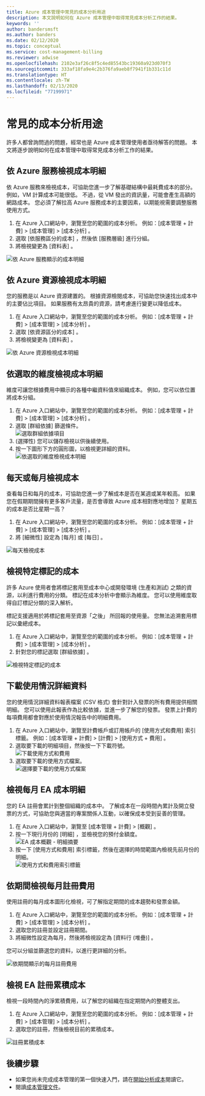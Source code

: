 ```yaml
---
title: Azure 成本管理中常見的成本分析用途
description: 本文說明如何在 Azure 成本管理中取得常見成本分析工作的結果。
keywords: ''
author: bandersmsft
ms.author: banders
ms.date: 02/12/2020
ms.topic: conceptual
ms.service: cost-management-billing
ms.reviewer: adwise
ms.openlocfilehash: 2102e3af26c8f5c4ed85543bc19360a923d070f3
ms.sourcegitcommit: 333af18fa9e4c2b376fa9aeb8f7941f1b331c11d
ms.translationtype: HT
ms.contentlocale: zh-TW
ms.lasthandoff: 02/13/2020
ms.locfileid: "77199971"
---
```

# <a name="common-cost-analysis-uses"></a>常見的成本分析用途

許多人都曾詢問過的問題，經常也是 Azure 成本管理使用者亟待解答的問題。 本文將逐步說明如何在成本管理中取得常見成本分析工作的結果。

## <a name="view-cost-breakdown-by-azure-service"></a>依 Azure 服務檢視成本明細

依 Azure 服務來檢視成本，可協助您進一步了解基礎結構中最耗費成本的部分。 例如，VM 計算成本可能很低。 不過，從 VM 發出的資訊量，可能會產生高額的網路成本。 您必須了解拉高 Azure 服務成本的主要因素，以期能視需要調整服務使用方式。

1. 在 Azure 入口網站中，瀏覽至您的範圍的成本分析。 例如：[成本管理 + 計費]   > [成本管理]   > [成本分析]  。
1. 選取 [依服務區分的成本]  ，然後依 [服務層級]  進行分組。
1. 將檢視變更為 [資料表]  。

![依 Azure 服務顯示的成本明細](./media/cost-analysis-common-uses/breakdown-by-service.png)

## <a name="view-cost-breakdown-by-azure-resource"></a>依 Azure 資源檢視成本明細

您的服務是以 Azure 資源建置的。 根據資源檢閱成本，可協助您快速找出成本中的主要佔比項目。 如果服務有太昂貴的資源，請考慮進行變更以降低成本。

1. 在 Azure 入口網站中，瀏覽至您的範圍的成本分析。 例如：[成本管理 + 計費]   > [成本管理]   > [成本分析]  。
1. 選取 [依資源區分的成本]  。
1. 將檢視變更為 [資料表]  。

![依 Azure 資源檢視成本明細](./media/cost-analysis-common-uses/cost-by-resource.png)

## <a name="view-cost-breakdown-by-selected-dimensions"></a>依選取的維度檢視成本明細

維度可讓您根據費用中顯示的各種中繼資料值來組織成本。 例如，您可以依位置將成本分組。

1. 在 Azure 入口網站中，瀏覽至您的範圍的成本分析。 例如：[成本管理 + 計費]   > [成本管理]   > [成本分析]  。
1. 選取 [群組依據]  篩選條件。  
    ![選取群組依據項目](./media/cost-analysis-common-uses/group-by.png)
1. (選擇性) 您可以儲存檢視以供後續使用。
1. 按一下圖形下方的圓形圖，以檢視更詳細的資料。  
    ![依選取的維度檢視成本明細](./media/cost-analysis-common-uses/drill-down.png)

## <a name="view-costs-per-day-or-by-month"></a>每天或每月檢視成本

查看每日和每月的成本，可協助您進一步了解成本是否在某週或某年較高。 如果您在假期期間擁有更多客戶流量，是否會導致 Azure 成本相對應地增加？ 星期五的成本是否比星期一高？

1. 在 Azure 入口網站中，瀏覽至您的範圍的成本分析。 例如：[成本管理 + 計費]   > [成本管理]   > [成本分析]  。
1. 將 [細微性]  設定為 [每月]  或 [每日]  。

![每天檢視成本](./media/cost-analysis-common-uses/daily-granularity.png)

## <a name="view-costs-for-a-specific-tag"></a>檢視特定標記的成本

許多 Azure 使用者會將標記套用至成本中心或開發環境 (生產和測試) 之類的資源，以利進行費用的分類。 標記在成本分析中會顯示為維度。 您可以使用維度取得自訂標記分類的深入解析。

標記支援適用於將標記套用至資源「之後」  所回報的使用量。 您無法追溯套用標記以彙總成本。

1. 在 Azure 入口網站中，瀏覽至您的範圍的成本分析。 例如：[成本管理 + 計費]   > [成本管理]   > [成本分析]  。
1. 針對您的標記選取 [群組依據]  。

![檢視特定標記的成本](./media/cost-analysis-common-uses/tag.png)

## <a name="download-your-usage-details"></a>下載使用情況詳細資料

您的使用情況詳細資料報表檔案 (CSV 格式) 會針對計入發票的所有費用提供相關明細。 您可以使用此報表作為比較依據，並進一步了解您的發票。 發票上計費的每項費用都會對應於使用情況報告中的明細費用。

1. 在 Azure 入口網站中，瀏覽至計費帳戶或訂用帳戶的 [使用方式和費用]  索引標籤。 例如：[成本管理 + 計費]   > [計費]   > [使用方式 + 費用]  。
1. 選取要下載的明細項目，然後按一下下載符號。  
    ![下載使用方式和費用](./media/cost-analysis-common-uses/download1.png)
1.  選取要下載的使用方式檔案。  
    ![選擇要下載的使用方式檔案](./media/cost-analysis-common-uses/download2.png)

## <a name="view-monthly-ea-cost-breakdown"></a>檢視每月 EA 成本明細

您的 EA 註冊會累計到整個組織的成本中。 了解成本在一段時間內累計及開立發票的方式，可協助您與適當的專案關係人互動，以確保成本受到妥善的管理。

1. 在 Azure 入口網站中，瀏覽至 [成本管理 + 計費]   > [概觀]  。
1. 按一下現行月份的 [明細]  ，並檢視您的預付金額度。  
    ![EA 成本概觀 - 明細摘要](./media/cost-analysis-common-uses/breakdown1.png)
1.  按一下 [使用方式和費用]  索引標籤，然後在選擇的時間範圍內檢視先前月份的明細。  
    ![使用方式和費用索引標籤](./media/cost-analysis-common-uses/breakdown2.png)

## <a name="view-enrollment-monthly-cost-by-term"></a>依期間檢視每月註冊費用

使用註冊的每月成本圖形化檢視，可了解指定期間的成本趨勢和發票金額。

1. 在 Azure 入口網站中，瀏覽至您的範圍的成本分析。 例如：[成本管理 + 計費]   > [成本管理]   > [成本分析]  。
1. 選取您的註冊並設定註冊期間。
1. 將細微性設定為每月，然後將檢視設定為 [資料行 (堆疊)]  。

您可以分組並篩選您的資料，以進行更詳細的分析。

![依期間顯示的每月註冊費用](./media/cost-analysis-common-uses/enrollment-term1.png)

## <a name="view-ea-enrollment-accumulated-costs"></a>檢視 EA 註冊累積成本

檢視一段時間內的淨累積費用，以了解您的組織在指定期間內的整體支出。

1. 在 Azure 入口網站中，瀏覽至您的範圍的成本分析。 例如：[成本管理 + 計費]   > [成本管理]   > [成本分析]  。
1. 選取您的註冊，然後檢視目前的累積成本。

![註冊累積成本](./media/cost-analysis-common-uses/cost-analysis-enrollment.png)

## <a name="next-steps"></a>後續步驟
- 如果您尚未完成成本管理的第一個快速入門，請在[開始分析成本](quick-acm-cost-analysis.md)閱讀它。
- 閱讀[成本管理文件](../index.yml)。
